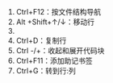 1. Ctrl+F12：按文件结构导航
2. Alt +Shift+↑/↓：移动行
3. 
4. Ctrl+D：复制行
5. Ctrl -/+：收起和展开代码块
6. Ctrl+F11：添加助记书签
7. Ctrl+G：转到行:列